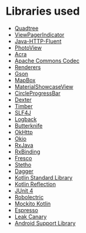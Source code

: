 # Libraries used

* [Quadtree][1]
* [ViewPagerIndicator][2]
* [Java-HTTP-Fluent][3]
* [PhotoView][4]
* [Acra][5]
* [Apache Commons Codec][6]
* [Renderers][7]
* [Gson][8]
* [MapBox][11]
* [MaterialShowcaseView][12]
* [CircleProgressBar][13]
* [Dexter][14]
* [Timber][16]
* [SLF4J][17]
* [Logback][18]
* [Butterknife][19]
* [OkHttp][20]
* [Okio][21]
* [RxJava][22]
* [RxBinding][23]
* [Fresco][25]
* [Stetho][26]
* [Dagger][27]
* [Kotlin Standard Library][28]
* [Kotlin Reflection][29]
* [JUnit 4][30]
* [Robolectric][31]
* [Mockito Kotlin][32]
* [Espresso][33]
* [Leak Canary][34]
* [Android Support Library][35]

[1]: https://github.com/Quadtree-org/Quadtree
[2]: https://github.com/avianey/Android-ViewPagerIndicator
[3]: https://github.com/yuvipanda/java-http-fluent
[4]: https://github.com/chrisbanes/PhotoView
[5]: https://github.com/ACRA/acra
[6]: https://commons.apache.org/proper/commons-codec/
[7]: https://github.com/pedrovgs/Renderers
[8]: https://github.com/google/gson
[11]: https://www.mapbox.com/android-docs/maps/overview/
[12]: https://github.com/deano2390/MaterialShowcaseView
[13]: https://github.com/dinuscxj/CircleProgressBar
[14]: https://github.com/Karumi/Dexter
[16]: https://github.com/JakeWharton/timber
[17]: https://www.slf4j.org/
[18]: https://github.com/tony19/logback-android
[19]: https://github.com/JakeWharton/butterknife
[20]: https://github.com/square/okhttp
[21]: https://github.com/square/okio
[22]: https://github.com/ReactiveX/RxJava
[23]: https://github.com/JakeWharton/RxBinding
[25]: https://github.com/facebook/fresco
[26]: https://github.com/facebook/stetho
[27]: https://github.com/google/dagger
[28]: https://mvnrepository.com/artifact/org.jetbrains.kotlin/kotlin-stdlib
[29]: https://mvnrepository.com/artifact/org.jetbrains.kotlin/kotlin-reflect
[30]: https://junit.org/junit4/
[31]: http://robolectric.org/
[32]: https://github.com/nhaarman/mockito-kotlin
[33]: https://developer.android.com/training/testing/espresso/
[34]: https://github.com/square/leakcanary
[35]: https://developer.android.com/topic/libraries/support-library/
